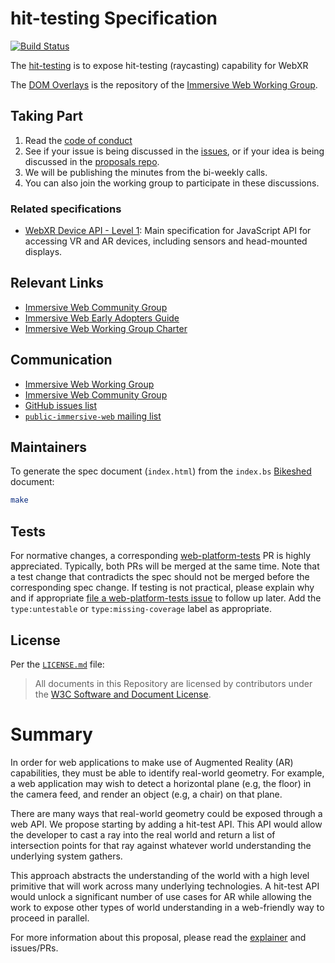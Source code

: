 # hit-testing Specification

[![Build Status](https://travis-ci.org/immersive-web/hit-test.svg?branch=master)](https://travis-ci.org/immersive-web/hit-test)

The [hit-testing](https://github.com/immersive-web/hit-test) is to expose hit-testing (raycasting) capability for WebXR

The [DOM Overlays](https://immersive-web.github.io/dom-overlays/) is the 
repository of the [Immersive Web Working Group][webxrwg].

## Taking Part

1. Read the [code of conduct][CoC]
2. See if your issue is being discussed in the [issues](https://github.com/immersive-web/dom-overlays/issues), or if your idea is being discussed in the [proposals repo][cgproposals].
3. We will be publishing the minutes from the bi-weekly calls.
4. You can also join the working group to participate in these discussions.

### Related specifications
* [WebXR Device API - Level 1][webxrspec]: Main specification for JavaScript API for accessing VR and AR devices, including sensors and head-mounted displays.

## Relevant Links

* [Immersive Web Community Group][webxrcg]
* [Immersive Web Early Adopters Guide][webxrref]
* [Immersive Web Working Group Charter][wgcharter]

## Communication

* [Immersive Web Working Group][webxrwg]
* [Immersive Web Community Group][webxrcg]
* [GitHub issues list](https://github.com/immersive-web/dom-overlays/issues)
* [`public-immersive-web` mailing list][publiclist]

## Maintainers

To generate the spec document (`index.html`) from the `index.bs` [Bikeshed][bikeshed] document:

```sh
make
```

## Tests

For normative changes, a corresponding
[web-platform-tests][wpt] PR is highly appreciated. Typically,
both PRs will be merged at the same time. Note that a test change that contradicts the spec should
not be merged before the corresponding spec change. If testing is not practical, please explain why
and if appropriate [file a web-platform-tests issue][wptissue]
to follow up later. Add the `type:untestable` or `type:missing-coverage` label as appropriate.


## License

Per the [`LICENSE.md`](LICENSE.md) file:

> All documents in this Repository are licensed by contributors under the  [W3C Software and Document License](https://www.w3.org/Consortium/Legal/copyright-software).

# Summary

In order for web applications to make use of Augmented Reality (AR) capabilities, they must be able to identify real-world geometry. For example, a web application may wish to detect a horizontal plane (e.g, the floor) in the camera feed, and render an object (e.g, a chair) on that plane.

There are many ways that real-world geometry could be exposed through a web API. We propose starting by adding a hit-test API. This API would allow the developer to cast a ray into the real world and return a list of intersection points for that ray against whatever world understanding the underlying system gathers.

This approach abstracts the understanding of the world with a high level primitive that will work across many underlying technologies. A hit-test API would unlock a significant number of use cases for AR while allowing the work to expose other types of world understanding in a web-friendly way to proceed in parallel.

For more information about this proposal, please read the [explainer](hit-testing-explainer.md) and issues/PRs.

<!-- Links -->
[CoC]: https://immersive-web.github.io/homepage/code-of-conduct.html
[webxrwg]: https://w3.org/immersive-web
[cgproposals]: https://github.com/immersive-web/proposals
[webxrspec]: https://immersive-web.github.io/webxr/
[webxrcg]: https://www.w3.org/community/immersive-web/
[wgcharter]: https://www.w3.org/2020/05/immersive-Web-wg-charter.html
[webxrref]: https://immersive-web.github.io/webxr-reference/
[publiclist]: https://lists.w3.org/Archives/Public/public-immersive-web-wg/
[bikeshed]: https://github.com/tabatkins/bikeshed
[wpt]: https://github.com/web-platform-tests/wpt
[wptissue]: https://github.com/web-platform-tests/wpt/issues/new

